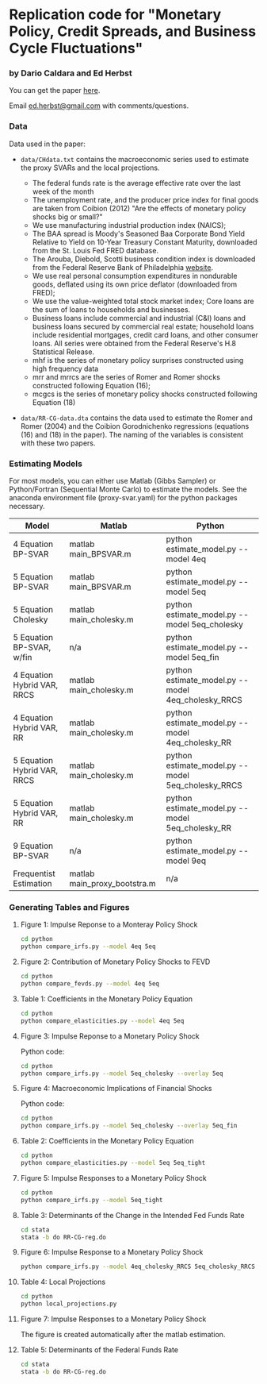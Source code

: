 # Replication code for "Monetary Policy, Credit Spreads, and Business Cycle Fluctuations"
### by Dario Caldara and Ed Herbst

You can get the paper [here](https://www.aeaweb.org/articles?id=10.1257/mac.20170294).

Email ed.herbst@gmail.com with comments/questions.


### Data

Data used in the paper:

* `data/CHdata.txt` contains the macroeconomic series used to estimate the
  proxy SVARs and the local projections.
  * The federal funds rate is the average effective rate over the last week of the month
  * The unemployment rate, and the producer
    price index for final goods are taken from Coibion (2012) "Are the effects
    of monetary policy shocks big or small?"
  * We use manufacturing industrial production index (NAICS);
  * The BAA spread is Moody's Seasoned Baa Corporate Bond Yield Relative to
    Yield on 10-Year Treasury Constant Maturity, downloaded from the St. Louis
    Fed FRED database.
  * The Arouba, Diebold, Scotti business condition index is downloaded from the
    Federal Reserve Bank of Philadelphia
    [website](https://www.philadelphiafed.org/research-and-data/real-time-center/business-conditions-index). 
  * We use real personal consumption expenditures in nondurable goods, deflated
    using its own price deflator (downloaded from FRED);
  * We use the value-weighted total stock market index; Core loans are the sum
	of loans to households and businesses. 
  * Business loans include commercial and industrial (C&I) loans and business
	loans secured by commercial real estate; household loans include residential
	mortgages, credit card loans, and other consumer loans. All series were
	obtained from the Federal Reserve's H.8 Statistical Release.
  * mhf is the series of monetary policy surprises constructed using high frequency data
  * mrr and mrrcs are the series of Romer and Romer shocks constructed following Equation (16);
  * mcgcs is the series of monetary policy shocks constructed following Equation (18)
		  
* `data/RR-CG-data.dta` contains the data used to estimate the Romer and Romer
   (2004) and the Coibion Gorodnichenko regressions (equations (16) and (18) in
   the paper). The naming of the variables is consistent with these two papers.



### Estimating Models

For most models, you can either use Matlab (Gibbs Sampler) or Python/Fortran
(Sequential Monte Carlo) to estimate the models.  See the anaconda environment
file (proxy-svar.yaml) for the python packages necessary.

| Model                       | Matlab                       | Python                                             |
|-----------------------------|------------------------------|----------------------------------------------------|
| 4 Equation BP-SVAR          | matlab main_BPSVAR.m         | python estimate_model.py --model 4eq               |
| 5 Equation BP-SVAR          | matlab main_BPSVAR.m         | python estimate_model.py --model 5eq               |
| 5 Equation Cholesky         | matlab main_cholesky.m       | python estimate_model.py --model 5eq_cholesky      |
| 5 Equation BP-SVAR, w/fin   | n/a                          | python estimate_model.py --model 5eq_fin           |
| 4 Equation Hybrid VAR, RRCS | matlab main_cholesky.m       | python estimate_model.py --model 4eq_cholesky_RRCS |
| 4 Equation Hybrid VAR, RR   | matlab main_cholesky.m       | python estimate_model.py --model 4eq_cholesky_RR   |
| 5 Equation Hybrid VAR, RRCS | matlab main_cholesky.m       | python estimate_model.py --model 5eq_cholesky_RRCS |
| 5 Equation Hybrid VAR, RR   | matlab main_cholesky.m       | python estimate_model.py --model 5eq_cholesky_RR   |
| 9 Equation BP-SVAR          | n/a                          | python estimate_model.py --model 9eq               |
| Frequentist Estimation      | matlab main_proxy_bootstra.m | n/a                                                |

### Generating Tables and Figures


1. Figure 1: Impulse Reponse to a Monteray Policy Shock

   ```sh 
   cd python
   python compare_irfs.py --model 4eq 5eq 
   ```

2. Figure 2: Contribution of Monetary Policy Shocks to FEVD
   
   ```sh 
   cd python
   python compare_fevds.py --model 4eq 5eq
   ```

3. Table 1: Coefficients in the Monetary Policy Equation

   ```sh 
   cd python
   python compare_elasticities.py --model 4eq 5eq
   ```
	
4. Figure 3: Impulse Reponse to a Monetary Policy Shock

	Python code:
	```sh
	cd python
    python compare_irfs.py --model 5eq_cholesky --overlay 5eq
	```
	
5. Figure 4: Macroeconomic Implications of Financial Shocks

   Python code:
	```sh
	cd python
    python compare_irfs.py --model 5eq_cholesky --overlay 5eq_fin
	```

6. Table 2: Coefficients in the Monetary Policy Equation

	```sh 
	cd python
    python compare_elasticities.py --model 5eq 5eq_tight
	```

7. Figure 5: Impulse Responses to a Monetary Policy Shock

	```sh
	cd python
    python compare_irfs.py --model 5eq_tight
    ```

8. Table 3: Determinants of the Change in the Intended Fed Funds Rate

   ```sh
   cd stata
   stata -b do RR-CG-reg.do
   ```

9. Figure 6: Impulse Response to a Monetary Policy Shock 

   ```sh
   python compare_irfs.py --model 4eq_cholesky_RRCS 5eq_cholesky_RRCS --overlay 4eq_cholesky_RR 5eq_cholesky_RR 
   ```

10. Table 4: Local Projections

    ```sh
	cd python
    python local_projections.py
    ```

11. Figure 7: Impulse Responses to a Monetary Policy Shock

    The figure is created automatically after the matlab estimation.
    
12. Table 5: Determinants of the Federal Funds Rate

    ```sh
    cd stata
    stata -b do RR-CG-reg.do
    ```
